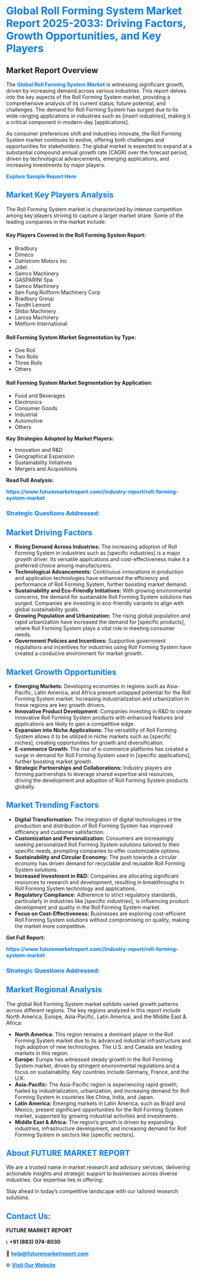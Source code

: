 <h1 style="color: #007BFF;">Global Roll Forming System Market Report 2025-2033: Driving Factors, Growth Opportunities, and Key Players</h1>

<section id="overview">
<h2>Market Report Overview</h2>
<p>The <a href="https://www.futuremarketreport.com//industry-report/roll-forming-system-market" style="color: #007BFF; text-decoration: none;"><strong>Global Roll Forming System Market</strong></a> is witnessing significant growth, driven by increasing demand across various industries. This report delves into the key aspects of the Roll Forming System market, providing a comprehensive analysis of its current status, future potential, and challenges. The demand for Roll Forming System has surged due to its wide-ranging applications in industries such as [insert industries], making it a critical component in modern-day [applications].</p>
<p>As consumer preferences shift and industries innovate, the Roll Forming System market continues to evolve, offering both challenges and opportunities for stakeholders. The global market is expected to expand at a substantial compound annual growth rate (CAGR) over the forecast period, driven by technological advancements, emerging applications, and increasing investments by major players.</p>
</section>

<section id="overview">
<p><a href="https://www.futuremarketreport.com//request-sample/reportId=55935" style="color: #007BFF; text-decoration: none;"><strong>Explore Sample Report Here</strong></a></p>
</section>

<section id="key-players">
<h2 style="color: #007BFF;">Market Key Players Analysis</h2>
<p>The Roll Forming System market is characterized by intense competition among key players striving to capture a larger market share. Some of the leading companies in the market include:</p>
<h4>Key Players Covered in the Roll Forming System Report:</h4>
<ul><li>Bradbury</li><li>Dimeco</li><li>Dahlstrom Motors Inc</li><li>Jidet</li><li>Samco Machinery</li><li>GASPARINI Spa</li><li>Samco Machinery</li><li>Sen Fung Rollform Machinery Corp</li><li>Bradbury Group</li><li>TandH Lemont</li><li>Shibo Machinery</li><li>Larosa Machinery</li><li>Metform International</li></ul>
<h4>Roll Forming System Market Segmentation by Type:</h4>
<ul><li>One Roll</li><li>Two Rolls</li><li>Three Rolls</li><li>Others</li></ul>

<h4>Roll Forming System Market Segmentation by Application:</h4>
<ul><li>Food and Beverages</li><li>Electronics</li><li>Consumer Goods</li><li>Industrial</li><li>Automotive</li><li>Others</li></ul>
<p><strong>Key Strategies Adopted by Market Players:</strong></p>
<ul>
<li>Innovation and R&D</li>
<li>Geographical Expansion</li>
<li>Sustainability Initiatives</li>
<li>Mergers and Acquisitions</li>
</ul>
</section>

<section>
<p><strong>Read Full Analysis: </strong></p><a href="https://www.futuremarketreport.com//industry-report/roll-forming-system-market" style="color: #007BFF; text-decoration: none;"><strong>https://www.futuremarketreport.com//industry-report/roll-forming-system-market</strong></a>
<h3 style="color: #007BFF;">Strategic Questions Addressed:</h3>
</section>

<section id="driving-factors">
<h2 style="color: #007BFF;">Market Driving Factors</h2>
<ul>
<li><strong>Rising Demand Across Industries:</strong> The increasing adoption of Roll Forming System in industries such as [specific industries] is a major growth driver. Its versatile applications and cost-effectiveness make it a preferred choice among manufacturers.</li>
<li><strong>Technological Advancements:</strong> Continuous innovations in production and application technologies have enhanced the efficiency and performance of Roll Forming System, further boosting market demand.</li>
<li><strong>Sustainability and Eco-Friendly Initiatives:</strong> With growing environmental concerns, the demand for sustainable Roll Forming System solutions has surged. Companies are investing in eco-friendly variants to align with global sustainability goals.</li>
<li><strong>Growing Population and Urbanization:</strong> The rising global population and rapid urbanization have increased the demand for [specific products], where Roll Forming System plays a vital role in meeting consumer needs.</li>
<li><strong>Government Policies and Incentives:</strong> Supportive government regulations and incentives for industries using Roll Forming System have created a conducive environment for market growth.</li>
</ul>
</section>

<section id="growth-opportunities">
<h2 style="color: #007BFF;">Market Growth Opportunities</h2>
<ul>
<li><strong>Emerging Markets:</strong> Developing economies in regions such as Asia-Pacific, Latin America, and Africa present untapped potential for the Roll Forming System market. Increasing industrialization and urbanization in these regions are key growth drivers.</li>
<li><strong>Innovative Product Development:</strong> Companies investing in R&D to create innovative Roll Forming System products with enhanced features and applications are likely to gain a competitive edge.</li>
<li><strong>Expansion into Niche Applications:</strong> The versatility of Roll Forming System allows it to be utilized in niche markets such as [specific niches], creating opportunities for growth and diversification.</li>
<li><strong>E-commerce Growth:</strong> The rise of e-commerce platforms has created a surge in demand for Roll Forming System used in [specific applications], further boosting market growth.</li>
<li><strong>Strategic Partnerships and Collaborations:</strong> Industry players are forming partnerships to leverage shared expertise and resources, driving the development and adoption of Roll Forming System products globally.</li>
</ul>
</section>

<section id="trending-factors">
<h2 style="color: #007BFF;">Market Trending Factors</h2>
<ul>
<li><strong>Digital Transformation:</strong> The integration of digital technologies in the production and distribution of Roll Forming System has improved efficiency and customer satisfaction.</li>
<li><strong>Customization and Personalization:</strong> Consumers are increasingly seeking personalized Roll Forming System solutions tailored to their specific needs, prompting companies to offer customizable options.</li>
<li><strong>Sustainability and Circular Economy:</strong> The push towards a circular economy has driven demand for recyclable and reusable Roll Forming System solutions.</li>
<li><strong>Increased Investment in R&D:</strong> Companies are allocating significant resources to research and development, resulting in breakthroughs in Roll Forming System technology and applications.</li>
<li><strong>Regulatory Compliance:</strong> Adherence to strict regulatory standards, particularly in industries like [specific industries], is influencing product development and quality in the Roll Forming System market.</li>
<li><strong>Focus on Cost-Effectiveness:</strong> Businesses are exploring cost-efficient Roll Forming System solutions without compromising on quality, making the market more competitive.</li>
</ul>
</section>

<section>
<p><strong>Get Full Report: </strong></p><a href="https://www.futuremarketreport.com//industry-report/roll-forming-system-market" style="color: #007BFF; text-decoration: none;"><strong>https://www.futuremarketreport.com//industry-report/roll-forming-system-market</strong></a>
<h3 style="color: #007BFF;">Strategic Questions Addressed:</h3>
</section>


<section id="regional-analysis">
<h2 style="color: #007BFF;">Market Regional Analysis</h2>
<p>The global Roll Forming System market exhibits varied growth patterns across different regions. The key regions analyzed in this report include North America, Europe, Asia-Pacific, Latin America, and the Middle East & Africa:</p>
<ul>
<li><strong>North America:</strong> This region remains a dominant player in the Roll Forming System market due to its advanced industrial infrastructure and high adoption of new technologies. The U.S. and Canada are leading markets in this region.</li>
<li><strong>Europe:</strong> Europe has witnessed steady growth in the Roll Forming System market, driven by stringent environmental regulations and a focus on sustainability. Key countries include Germany, France, and the U.K.</li>
<li><strong>Asia-Pacific:</strong> The Asia-Pacific region is experiencing rapid growth, fueled by industrialization, urbanization, and increasing demand for Roll Forming System in countries like China, India, and Japan.</li>
<li><strong>Latin America:</strong> Emerging markets in Latin America, such as Brazil and Mexico, present significant opportunities for the Roll Forming System market, supported by growing industrial activities and investments.</li>
<li><strong>Middle East & Africa:</strong> The region’s growth is driven by expanding industries, infrastructure development, and increasing demand for Roll Forming System in sectors like [specific sectors].</li>
</ul>
</section>

<footer>
<h2 style="color: #007BFF;">About FUTURE MARKET REPORT</h2>
<p>We are a trusted name in market research and advisory services, delivering actionable insights and strategic support to businesses across diverse industries. Our expertise lies in offering:</p>

<p>Stay ahead in today’s competitive landscape with our tailored research solutions.</p>

<h2 style="color: #007BFF;">Contact Us:</h2>
<p><strong>FUTURE MARKET REPORT</strong></p>
<p>📞 <strong>+91 (883) 074-8030</strong></p>
<p>📧 <strong><a href="mailto:help@futuremarketreport.com" style="color: #007BFF;">help@futuremarketreport.com</a></strong></p>
<p>🌐 <strong><a href="https://www.futuremarketreport.com/" style="color: #007BFF;">Visit Our Website</a></strong></p>
</footer>